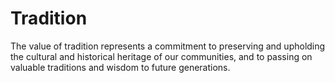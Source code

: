 # Tradition

The value of tradition represents a commitment to preserving and upholding the cultural and historical heritage of our communities, and to passing on valuable traditions and wisdom to future generations.